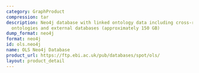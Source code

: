 ```yaml
---
category: GraphProduct
compression: tar
description: Neo4j database with linked ontology data including cross-references between
  ontologies and external databases (approximately 150 GB)
dump_format: neo4j
format: neo4j
id: ols.neo4j
name: OLS Neo4j Database
product_url: https://ftp.ebi.ac.uk/pub/databases/spot/ols/
layout: product_detail
---
```

